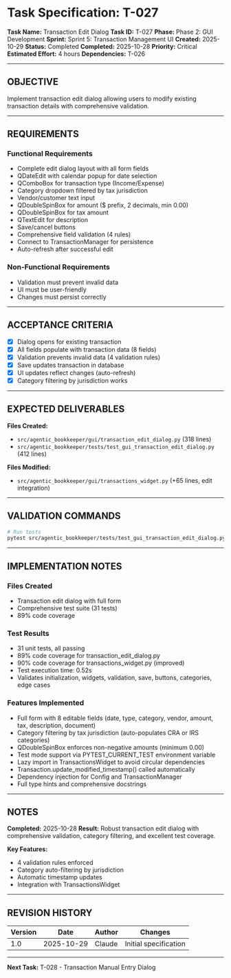 # Task Specification: T-027

**Task Name:** Transaction Edit Dialog
**Task ID:** T-027
**Phase:** Phase 2: GUI Development
**Sprint:** Sprint 5: Transaction Management UI
**Created:** 2025-10-29
**Status:** Completed
**Completed:** 2025-10-28
**Priority:** Critical
**Estimated Effort:** 4 hours
**Dependencies:** T-026

---

## OBJECTIVE

Implement transaction edit dialog allowing users to modify existing transaction details with comprehensive validation.

---

## REQUIREMENTS

### Functional Requirements
- Complete edit dialog layout with all form fields
- QDateEdit with calendar popup for date selection
- QComboBox for transaction type (Income/Expense)
- Category dropdown filtered by tax jurisdiction
- Vendor/customer text input
- QDoubleSpinBox for amount ($ prefix, 2 decimals, min 0.00)
- QDoubleSpinBox for tax amount
- QTextEdit for description
- Save/cancel buttons
- Comprehensive field validation (4 rules)
- Connect to TransactionManager for persistence
- Auto-refresh after successful edit

### Non-Functional Requirements
- Validation must prevent invalid data
- UI must be user-friendly
- Changes must persist correctly

---

## ACCEPTANCE CRITERIA

- [x] Dialog opens for existing transaction
- [x] All fields populate with transaction data (8 fields)
- [x] Validation prevents invalid data (4 validation rules)
- [x] Save updates transaction in database
- [x] UI updates reflect changes (auto-refresh)
- [x] Category filtering by jurisdiction works

---

## EXPECTED DELIVERABLES

**Files Created:**
- `src/agentic_bookkeeper/gui/transaction_edit_dialog.py` (318 lines)
- `src/agentic_bookkeeper/tests/test_gui_transaction_edit_dialog.py` (412 lines)

**Files Modified:**
- `src/agentic_bookkeeper/gui/transactions_widget.py` (+65 lines, edit integration)

---

## VALIDATION COMMANDS

```bash
# Run tests
pytest src/agentic_bookkeeper/tests/test_gui_transaction_edit_dialog.py -v
```

---

## IMPLEMENTATION NOTES

### Files Created
- Transaction edit dialog with full form
- Comprehensive test suite (31 tests)
- 89% code coverage

### Test Results
- 31 unit tests, all passing
- 89% code coverage for transaction_edit_dialog.py
- 90% code coverage for transactions_widget.py (improved)
- Test execution time: 0.52s
- Validates initialization, widgets, validation, save, buttons, categories, edge cases

### Features Implemented
- Full form with 8 editable fields (date, type, category, vendor, amount, tax, description, document)
- Category filtering by tax jurisdiction (auto-populates CRA or IRS categories)
- QDoubleSpinBox enforces non-negative amounts (minimum 0.00)
- Test mode support via PYTEST_CURRENT_TEST environment variable
- Lazy import in TransactionsWidget to avoid circular dependencies
- Transaction.update_modified_timestamp() called automatically
- Dependency injection for Config and TransactionManager
- Full type hints and comprehensive docstrings

---

## NOTES

**Completed:** 2025-10-28
**Result:** Robust transaction edit dialog with comprehensive validation, category filtering, and excellent test coverage.

**Key Features:**
- 4 validation rules enforced
- Category auto-filtering by jurisdiction
- Automatic timestamp updates
- Integration with TransactionsWidget

---

## REVISION HISTORY

| Version | Date       | Author | Changes                    |
|---------|------------|--------|-----------------------------|
| 1.0     | 2025-10-29 | Claude | Initial specification       |

---

**Next Task:** T-028 - Transaction Manual Entry Dialog

